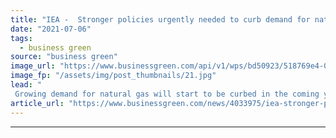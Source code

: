 ```yaml
---
title: "IEA -  Stronger policies urgently needed to curb demand for natural gas"
date: "2021-07-06"
tags: 
  - business green
source: "business green"
image_url: "https://www.businessgreen.com/api/v1/wps/bd50923/518769e4-0475-492d-a510-323bc4e84a3a/2/uniper-irsching-185x114.jpg"
image_fp: "/assets/img/post_thumbnails/21.jpg"
lead: "
 Growing demand for natural gas will start to be curbed in the coming years, but more needs to be done to meet net zero goals, IEA report warns ..."
article_url: "https://www.businessgreen.com/news/4033975/iea-stronger-policies-urgently-curb-demand-natural-gas"
---
```


---

